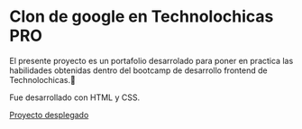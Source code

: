 # Clon de google en Technolochicas PRO

El presente proyecto es un portafolio desarrolado para poner en practica las habilidades obtenidas dentro del bootcamp de desarrollo frontend de Technolochicas.💖

Fue desarrollado con HTML y CSS.

[Proyecto desplegado](https://clongooglefrida.netlify.app/) 
